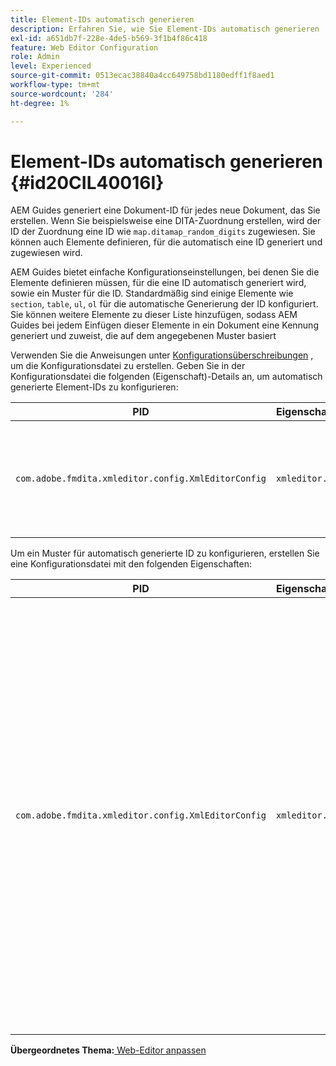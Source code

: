 ```yaml
---
title: Element-IDs automatisch generieren
description: Erfahren Sie, wie Sie Element-IDs automatisch generieren
exl-id: a651db7f-228e-4de5-b569-3f1b4f86c418
feature: Web Editor Configuration
role: Admin
level: Experienced
source-git-commit: 0513ecac38840a4cc649758bd1180edff1f8aed1
workflow-type: tm+mt
source-wordcount: '284'
ht-degree: 1%

---
```


# Element-IDs automatisch generieren {#id20CIL40016I}

AEM Guides generiert eine Dokument-ID für jedes neue Dokument, das Sie erstellen. Wenn Sie beispielsweise eine DITA-Zuordnung erstellen, wird der ID der Zuordnung eine ID wie `map.ditamap_random_digits` zugewiesen. Sie können auch Elemente definieren, für die automatisch eine ID generiert und zugewiesen wird.

AEM Guides bietet einfache Konfigurationseinstellungen, bei denen Sie die Elemente definieren müssen, für die eine ID automatisch generiert wird, sowie ein Muster für die ID. Standardmäßig sind einige Elemente wie `section`, `table`, `ul`, `ol` für die automatische Generierung der ID konfiguriert. Sie können weitere Elemente zu dieser Liste hinzufügen, sodass AEM Guides bei jedem Einfügen dieser Elemente in ein Dokument eine Kennung generiert und zuweist, die auf dem angegebenen Muster basiert

Verwenden Sie die Anweisungen unter [Konfigurationsüberschreibungen](download-install-additional-config-override.md#) , um die Konfigurationsdatei zu erstellen. Geben Sie in der Konfigurationsdatei die folgenden \(Eigenschaft\)-Details an, um automatisch generierte Element-IDs zu konfigurieren:

| PID | Eigenschaftenschlüssel | Eigenschaftswert |
|---|------------|--------------|
| `com.adobe.fmdita.xmleditor.config.XmlEditorConfig` | `xmleditor.classes` | Geben Sie eine kommagetrennte Liste von Elementen an. <br> **Standardwert**: `"topic, section, table, simpletable, fig, image, ul, ol"` |

Um ein Muster für automatisch generierte ID zu konfigurieren, erstellen Sie eine Konfigurationsdatei mit den folgenden Eigenschaften:

| PID | Eigenschaftenschlüssel | Eigenschaftswert |
|---|------------|--------------|
| `com.adobe.fmdita.xmleditor.config.XmlEditorConfig` | `xmleditor.pattern` | Der Standardwert für dieses Feld ist auf `${elementName}_${id}` festgelegt. Der Wert `${elementName}` wird durch den Namen des Elements ersetzt. Die Variable `${id}` generiert eine sequenzielle Zahl für das Element. Wenn Sie beispielsweise das Absatzelement mit automatisch generierten IDs zuweisen, erhält der erste Absatz im Thema oder Dokument eine ID wie p\_1, der nächste Absatz erhält p\_2 usw. In einem anderen Dokument wird der ID-Generierungsprozess jedoch neu gestartet. Das bedeutet, dass in einem anderen Dokument IDs wie p\_1 und p\_2 Absatzelementen zugewiesen werden können. **Standardwert**: ``${elementName}_${id}`` |

**Übergeordnetes Thema:**[ Web-Editor anpassen](conf-web-editor.md)
